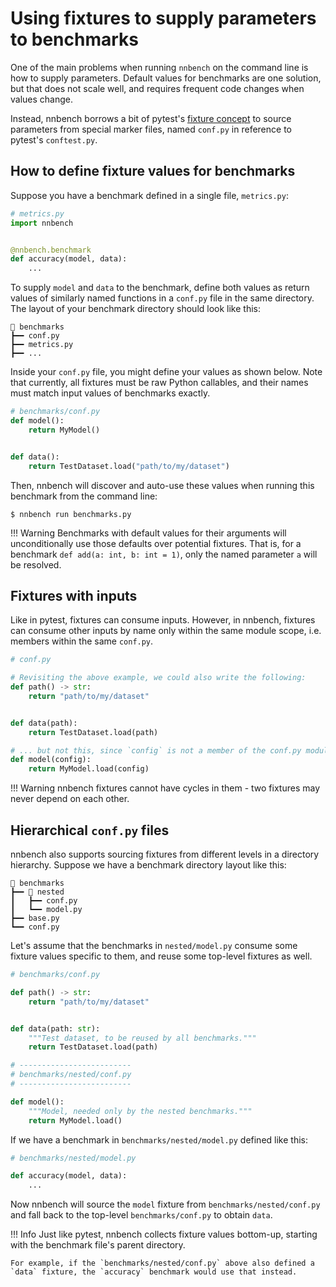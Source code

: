 # Using fixtures to supply parameters to benchmarks

One of the main problems when running `nnbench` on the command line is how to supply parameters.
Default values for benchmarks are one solution, but that does not scale well, and requires frequent code changes when values change.

Instead, nnbench borrows a bit of pytest's [fixture concept](https://docs.pytest.org/en/stable/how-to/fixtures.html) to source parameters from special marker files, named `conf.py` in reference to pytest's `conftest.py`.

## How to define fixture values for benchmarks

Suppose you have a benchmark defined in a single file, `metrics.py`:

```python
# metrics.py
import nnbench


@nnbench.benchmark
def accuracy(model, data):
    ...
```

To supply `model` and `data` to the benchmark, define both values as return values of similarly named functions in a `conf.py` file in the same directory.
The layout of your benchmark directory should look like this:

```commandline
📂 benchmarks
┣━━ conf.py
┣━━ metrics.py
┣━━ ...
```

Inside your `conf.py` file, you might define your values as shown below. Note that currently, all fixtures must be raw Python callables, and their names must match input values of benchmarks exactly.

```python
# benchmarks/conf.py
def model():
    return MyModel()


def data():
    return TestDataset.load("path/to/my/dataset")
```

Then, nnbench will discover and auto-use these values when running this benchmark from the command line:

```commandline
$ nnbench run benchmarks.py 
```

!!! Warning
    Benchmarks with default values for their arguments will unconditionally use those defaults over potential fixtures.
    That is, for a benchmark `def add(a: int, b: int = 1)`, only the named parameter `a` will be resolved.

## Fixtures with inputs

Like in pytest, fixtures can consume inputs. However, in nnbench, fixtures can consume other inputs by name only within the same module scope, i.e. members within the same `conf.py`.

```python
# conf.py

# Revisiting the above example, we could also write the following:
def path() -> str:
    return "path/to/my/dataset"


def data(path):
    return TestDataset.load(path)

# ... but not this, since `config` is not a member of the conf.py module:
def model(config):
    return MyModel.load(config)
```

!!! Warning
    nnbench fixtures cannot have cycles in them - two fixtures may never depend on each other.

## Hierarchical `conf.py` files

nnbench also supports sourcing fixtures from different levels in a directory hierarchy.
Suppose we have a benchmark directory layout like this:

```commandline
📂 benchmarks
┣━━ 📂 nested
┃   ┣━━ conf.py
┃   ┗━━ model.py
┣━━ base.py
┗━━ conf.py
```

Let's assume that the benchmarks in `nested/model.py` consume some fixture values specific to them, and reuse some top-level fixtures as well.

```python
# benchmarks/conf.py

def path() -> str:
    return "path/to/my/dataset"


def data(path: str):
    """Test dataset, to be reused by all benchmarks."""
    return TestDataset.load(path)

# -------------------------
# benchmarks/nested/conf.py
# -------------------------

def model():
    """Model, needed only by the nested benchmarks."""
    return MyModel.load()
```

If we have a benchmark in `benchmarks/nested/model.py` defined like this:

```python
# benchmarks/nested/model.py

def accuracy(model, data):
    ...
```

Now nnbench will source the `model` fixture from `benchmarks/nested/conf.py` and fall back to the top-level `benchmarks/conf.py` to obtain `data`.

!!! Info
    Just like pytest, nnbench collects fixture values bottom-up, starting with the benchmark file's parent directory.
    
    For example, if the `benchmarks/nested/conf.py` above also defined a `data` fixture, the `accuracy` benchmark would use that instead.

